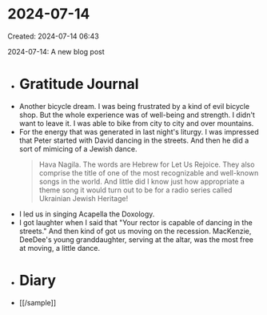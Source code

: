 # 2024-07-14
Created: 2024-07-14 06:43

2024-07-14: A new blog post
- # Gratitude Journal
- Another bicycle dream. I was being frustrated by a kind of evil bicycle shop. But the whole experience was of well-being and strength. I didn't want to leave it. I was able to bike from city to city and over mountains.
- For the energy that was generated in last night's liturgy. I was impressed that Peter started with David dancing in the streets. And then he did a sort of mimicing of a Jewish dance. 
  > Hava Nagila. The words are Hebrew for Let Us Rejoice. They also comprise the title of one of the most recognizable and well-known songs in the world. And little did I know just how appropriate a theme song it would turn out to be for a radio series called Ukrainian Jewish Heritage!
- I led us in singing Acapella the Doxology.
- I got laughter when I said that "Your rector is capable of dancing in the streets." And then kind of got us moving on the recession. MacKenzie, DeeDee's young granddaughter, serving at the altar, was the most free at moving, a little dance.
- # Diary
- [[/sample]]
